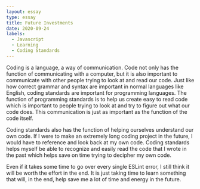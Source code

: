 ```yaml
---
layout: essay
type: essay
title: Future Investments
date: 2020-09-24
labels:
  - Javascript
  - Learning
  - Coding Standards
---
```


Coding is a language, a way of communication. Code not only has the function of communicating with a computer, but it is also important to communicate with other people trying to look at and read our code. Just like how correct grammar and syntax are important in normal languages like English, coding standards are important for programming languages. The function of programming standards is to help us create easy to read code which is important to people trying to look at and try to figure out what our code does. This communication is just as important as the function of the code itself.

Coding standards also has the function of helping ourselves understand our own code. If I were to make an extremely long coding project in the future, I would have to reference and look back at my own code. Coding standards helps myself be able to recognize and easily read the code that I wrote in the past which helps save on time trying to decipher my own code.

Even if it takes some time to go over every single ESLint error, I still think it will be worth the effort in the end. It is just taking time to learn something that will, in the end, help save me a lot of time and energy in the future. 
